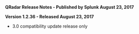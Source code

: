 **QRadar Release Notes - Published by Splunk August 23, 2017**


**Version 1.2.36 - Released August 23, 2017**

* 3.0 compatibility update release only
